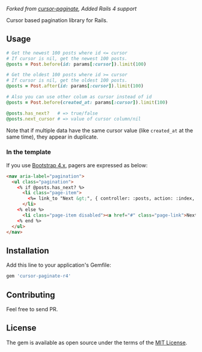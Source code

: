 _Forked from [cursor-paginate](https://github.com/otoyo/cursor-paginate), Added Rails 4 support_

Cursor based pagination library for Rails.

## Usage

```ruby
# Get the newest 100 posts where id <= cursor
# If cursor is nil, get the newest 100 posts.
@posts = Post.before(id: params[:cursor]).limit(100)

# Get the oldest 100 posts where id >= cursor
# If cursor is nil, get the oldest 100 posts.
@posts = Post.after(id: params[:cursor]).limit(100)

# Also you can use other colum as cursor instead of id
@posts = Post.before(created_at: params[:cursor]).limit(100)

@posts.has_next?   # => true/false
@posts.next_cursor # => value of cursor column/nil
```

Note that if multiple data have the same cursor value (like `created_at` at the same time), they appear in duplicate.

### In the template

If you use [Bootstrap 4.x](https://getbootstrap.com/docs/4.3/components/pagination/), pagers are expressed as below:

```html
<nav aria-label="pagination">
  <ul class="pagination">
    <% if @posts.has_next? %>
      <li class="page-item">
        <%= link_to "Next &gt;", { controller: :posts, action: :index, cursor: @posts.next_cursor }, class: "page-link" %>
      </li>
    <% else %>
      <li class="page-item disabled"><a href="#" class="page-link">Next &gt;</a></li>
    <% end %>
  </ul>
</nav>
```

## Installation
Add this line to your application's Gemfile:

```ruby
gem 'cursor-paginate-r4'
```

## Contributing
Feel free to send PR.

## License
The gem is available as open source under the terms of the [MIT License](https://opensource.org/licenses/MIT).
